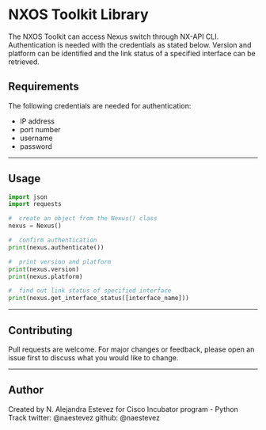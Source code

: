 # NXOS Toolkit Library

The NXOS Toolkit can access Nexus switch through NX-API CLI. Authentication is needed with the credentials as stated below. Version and platform can be identified and the link status of a specified interface can be retrieved.

## Requirements

The following credentials are needed for authentication:

* IP address
* port number
* username
* password

---

## Usage

```python
import json
import requests

#  create an object from the Nexus() class
nexus = Nexus()

#  confirm authentication
print(nexus.authenticate())

#  print version and platform
print(nexus.version)
print(nexus.platform)

#  find out link status of specified interface
print(nexus.get_interface_status([interface_name]))
```
----

## Contributing

Pull requests are welcome. For major changes or feedback, please open an issue first to discuss what you would like to change.

---

## Author

Created by N. Alejandra Estevez for Cisco Incubator program - Python Track
twitter: @naestevez
github: @naestevez
